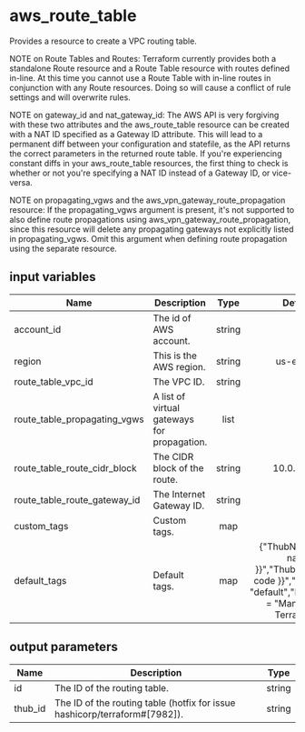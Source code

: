 # aws_route_table

Provides a resource to create a VPC routing table.

NOTE on Route Tables and Routes: Terraform currently provides both a standalone Route resource and a Route Table resource with routes defined in-line. At this time you cannot use a Route Table with in-line routes in conjunction with any Route resources. Doing so will cause a conflict of rule settings and will overwrite rules.

NOTE on gateway_id and nat_gateway_id: The AWS API is very forgiving with these two attributes and the aws_route_table resource can be created with a NAT ID specified as a Gateway ID attribute. This will lead to a permanent diff between your configuration and statefile, as the API returns the correct parameters in the returned route table. If you're experiencing constant diffs in your aws_route_table resources, the first thing to check is whether or not you're specifying a NAT ID instead of a Gateway ID, or vice-versa.

NOTE on propagating_vgws and the aws_vpn_gateway_route_propagation resource: If the propagating_vgws argument is present, it's not supported to also define route propagations using aws_vpn_gateway_route_propagation, since this resource will delete any propagating gateways not explicitly listed in propagating_vgws. Omit this argument when defining route propagation using the separate resource.

## input variables

| Name | Description | Type | Default | Required |
|------|-------------|:----:|:-----:|:-----:|
|account_id|The id of AWS account.|string||Yes|
|region|This is the AWS region.|string|us-east-1|Yes|
|route_table_vpc_id|The VPC ID.|string||Yes|
|route_table_propagating_vgws|A list of virtual gateways for propagation.|list||Yes|
|route_table_route_cidr_block|The CIDR block of the route.|string|10.0.1.0/24|No|
|route_table_route_gateway_id|The Internet Gateway ID.|string||Yes|
|custom_tags|Custom tags.|map||No|
|default_tags|Default tags.|map|{"ThubName"= "{{ name }}","ThubCode"= "{{ code }}","ThubEnv"= "default","Description" = "Managed by TerraHub"}|No|

## output parameters

| Name | Description | Type |
|------|-------------|:----:|
|id|The ID of the routing table.|string|
|thub_id|The ID of the routing table (hotfix for issue hashicorp/terraform#[7982]).|string|
